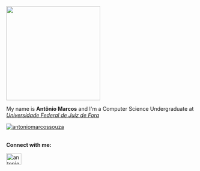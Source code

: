 <a href="https://media.giphy.com/media/Nx0rz3jtxtEre/giphy.gif">
<img src="https://media.giphy.com/media/Nx0rz3jtxtEre/giphy.gif" width="250">
</a>

<p align="left">My name is <b>Antônio Marcos</b> and I'm a Computer Science Undergraduate at <a href="https://www2.ufjf.br/ufjf/"><i>Universidade Federal de Juiz de Fora</i></a></p>

<a href="https://github.com/antoniomarcossouza">
  <img align="center" src="https://github-readme-stats.vercel.app/api?username=antoniomarcossouza&show_icons=true&theme=tokyonight&hide_border=true&count_private=true&locale=en" alt="antoniomarcossouza" />
</a>

<p align="left"><br><b>Connect with me:</b></p>
<a href="https://linkedin.com/in/antoniomarcossouza" target="_blank">
  <img align="center" src="https://raw.githubusercontent.com/rahuldkjain/github-profile-readme-generator/master/src/images/icons/Social/linked-in-alt.svg" alt="antoniomarcossouza" height="30" width="40" />
</a>
